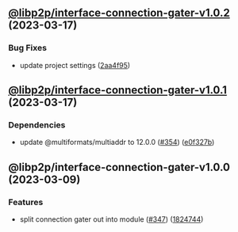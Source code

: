 ## [@libp2p/interface-connection-gater-v1.0.2](https://github.com/libp2p/js-libp2p-interfaces/compare/@libp2p/interface-connection-gater-v1.0.1...@libp2p/interface-connection-gater-v1.0.2) (2023-03-17)


### Bug Fixes

* update project settings ([2aa4f95](https://github.com/libp2p/js-libp2p-interfaces/commit/2aa4f9583fb8ff9b53c51ebb6b81f72d69a1748d))

## [@libp2p/interface-connection-gater-v1.0.1](https://github.com/libp2p/js-libp2p-interfaces/compare/@libp2p/interface-connection-gater-v1.0.0...@libp2p/interface-connection-gater-v1.0.1) (2023-03-17)


### Dependencies

* update @multiformats/multiaddr to 12.0.0 ([#354](https://github.com/libp2p/js-libp2p-interfaces/issues/354)) ([e0f327b](https://github.com/libp2p/js-libp2p-interfaces/commit/e0f327b5d54e240feabadce21a841629d633ec5e))

## @libp2p/interface-connection-gater-v1.0.0 (2023-03-09)


### Features

* split connection gater out into module ([#347](https://github.com/libp2p/js-libp2p-interfaces/issues/347)) ([1824744](https://github.com/libp2p/js-libp2p-interfaces/commit/18247442aa64c809d9e101ccbd0067ce48bdb80f))
